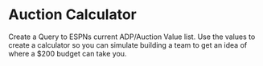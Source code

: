 # Auction Calculator  
Create a Query to ESPNs current ADP/Auction Value list.  Use the values to create a calculator so you can simulate building a team to get an idea of where a $200 budget can take you.
